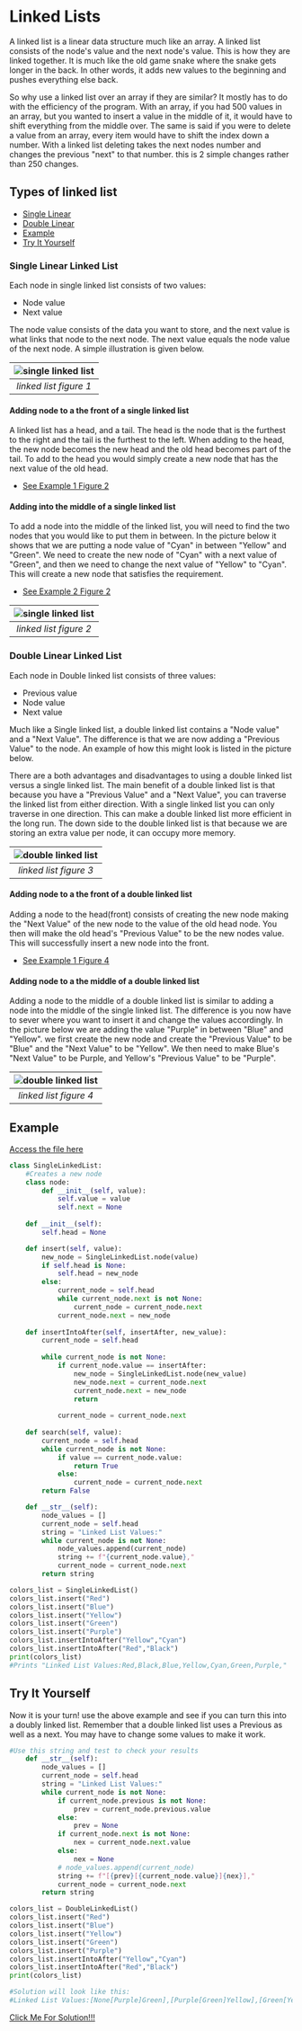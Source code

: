 # **Linked Lists**

A linked list is a linear data structure much like an array. A linked list consists of the node's value and the next node's value. This is how they are linked together. It is much like the old game snake where the snake gets longer in the back. In other words, it adds new values to the beginning and pushes everything else back.

So why use a linked list over an array if they are similar? It mostly has to do with the efficiency of the program. With an array, if you had 500 values in an array, but you wanted to insert a value in the middle of it, it would have to shift everything from the middle over. The same is said if you were to delete a value from an array, every item would have to shift the index down a number. With a linked list deleting takes the next nodes number and changes the previous "next" to that number. this is 2 simple changes rather than 250 changes.

## **Types of linked list**

- [Single Linear](#single-linear-linked-list)
- [Double Linear](#double-linear-linked-list)
- [Example](#example)
- [Try It Yourself](#try-it-yourself)

### **Single Linear Linked List**

Each node in single linked list consists of two values:

- Node value
- Next value

The node value consists of the data you want to store, and the next value is what links that node to the next node. The next value equals the node value of the next node. A simple illustration is given below. 

| ![single linked list](single_linked_list.png) | 
|:--:| 
| *linked list figure 1* |

#### **Adding node to a the front of a single linked list**

A linked list has a head, and a tail. The head is the node that is the furthest to the right and the tail is the furthest to the left.
When adding to the head, the new node becomes the new head and the old head becomes part of the tail. To add to the head you would simply create a new node that has the next value of the old head.

* [See Example 1 Figure 2](add_single_linked_list.png)

#### **Adding into the middle of a single linked list**
To add a node into the middle of the linked list, you will need to find the two nodes that you would like to put them in between. In the picture below it shows that we are putting a node value of "Cyan" in between "Yellow" and "Green". We need to create the new node of "Cyan" with a next value of "Green", and then we need to change the next value of "Yellow" to "Cyan". This will create a new node that satisfies the requirement.  

* [See Example 2 Figure 2](add_single_linked_list.png)

| ![single linked list](add_single_linked_list.png) | 
|:--:| 
| *linked list figure 2* |

### **Double Linear Linked List**

Each node in Double linked list consists of three values:

- Previous value
- Node value
- Next value

Much like a Single linked list, a double linked list contains a "Node value" and a "Next Value". The difference is that we are now adding a "Previous Value" to the node. An example of how this might look is listed in the picture below.

There are a both advantages and disadvantages to using a double linked list versus a single linked list. The main benefit of a double linked list is that because you have a "Previous Value" and a "Next Value", you can traverse the linked list from either direction. With a single linked list you can only traverse in one direction. This can make a double linked list more efficient in the long run. The down side to the double linked list is that because we are storing an extra value per node, it can occupy more memory.

| ![double linked list](double_linked_list.png) | 
|:--:| 
| *linked list figure 3* |

#### **Adding node to a the front of a double linked list**

Adding a node to the head(front) consists of creating the new node making the "Next Value" of the new node to the value of the old head node. You then will make the old head's "Previous Value" to be the new nodes value. This will successfully insert a new node into the front.
* [See Example 1 Figure 4](add_double_linked_list.png)

#### **Adding node to a the middle of a double linked list**

Adding a node to the middle of a double linked list is similar to adding a node into the middle of the single linked list. The difference is you now have to sever where you want to insert it and change the values accordingly. In the picture below we are adding the value "Purple" in between "Blue" and "Yellow". we first create the new node and create the "Previous Value" to be "Blue" and the "Next Value" to be "Yellow". We then need to make Blue's "Next Value" to be Purple, and Yellow's "Previous Value" to be "Purple". 

| ![double linked list](add_double_linked_list.png) | 
|:--:| 
| *linked list figure 4* |

## Example
[Access the file here](./linked_list_write.py)
```python
class SingleLinkedList:
    #Creates a new node
    class node:
        def __init__(self, value):
            self.value = value
            self.next = None
            
    def __init__(self):
        self.head = None

    def insert(self, value):
        new_node = SingleLinkedList.node(value)
        if self.head is None:
            self.head = new_node
        else:
            current_node = self.head
            while current_node.next is not None:
                current_node = current_node.next
            current_node.next = new_node
            
    def insertIntoAfter(self, insertAfter, new_value):
        current_node = self.head
        
        while current_node is not None:
            if current_node.value == insertAfter:
                new_node = SingleLinkedList.node(new_value)
                new_node.next = current_node.next
                current_node.next = new_node
                return 
                
            current_node = current_node.next
                
    def search(self, value):
        current_node = self.head
        while current_node is not None:
            if value == current_node.value:
                return True
            else:
                current_node = current_node.next
        return False

    def __str__(self):
        node_values = []
        current_node = self.head
        string = "Linked List Values:"
        while current_node is not None:
            node_values.append(current_node)
            string += f"{current_node.value},"
            current_node = current_node.next
        return string

colors_list = SingleLinkedList()
colors_list.insert("Red")
colors_list.insert("Blue")
colors_list.insert("Yellow")
colors_list.insert("Green")
colors_list.insert("Purple")
colors_list.insertIntoAfter("Yellow","Cyan")
colors_list.insertIntoAfter("Red","Black")
print(colors_list)
#Prints "Linked List Values:Red,Black,Blue,Yellow,Cyan,Green,Purple,"
```

## Try It Yourself

Now it is your turn! use the above example and see if you can turn this into a doubly linked list. Remember that a double linked list uses a Previous as well as a next. You may have to change some values to make it work.

```python
#Use this string and test to check your results
    def __str__(self):
        node_values = []
        current_node = self.head
        string = "Linked List Values:"
        while current_node is not None:
            if current_node.previous is not None:
                prev = current_node.previous.value
            else:
                prev = None
            if current_node.next is not None:
                nex = current_node.next.value
            else:
                nex = None
            # node_values.append(current_node)
            string += f"[{prev}[{current_node.value}]{nex}],"
            current_node = current_node.next
        return string

colors_list = DoubleLinkedList()
colors_list.insert("Red")
colors_list.insert("Blue")
colors_list.insert("Yellow")
colors_list.insert("Green")
colors_list.insert("Purple")
colors_list.insertIntoAfter("Yellow","Cyan")
colors_list.insertIntoAfter("Red","Black")
print(colors_list)

#Solution will look like this:
#Linked List Values:[None[Purple]Green],[Purple[Green]Yellow],[Green[Yellow]Cyan],[Yellow[Cyan]Blue],[Yellow[Blue]Red],[Blue[Red]Black],[Red[Black]None],
```

[Click Me For Solution!!!](./linked_list_solution.py)
